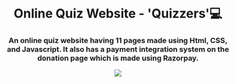 <h1 align="center">Online Quiz Website - 'Quizzers'💻</h1>
<h3 align="center">An online quiz website having 11 pages made using Html, CSS, and Javascript. It also has a payment integration system on the donation page which is made using Razorpay.</h3>
<p align="center"><img src="https://user-images.githubusercontent.com/83356926/143577963-be84340e-3364-4aef-a06c-529f4dadb12b.png"></p>
